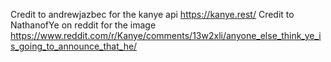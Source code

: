 Credit to andrewjazbec for the kanye api https://kanye.rest/
Credit to NathanofYe on reddit for the image https://www.reddit.com/r/Kanye/comments/13w2xli/anyone_else_think_ye_is_going_to_announce_that_he/
